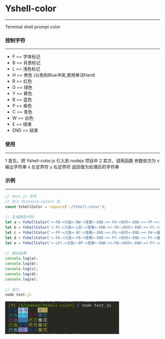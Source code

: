 # Yshell-color
***
Terminal shell prompt color

### 控制字符
***
* F == 字体标记
* B == 背景标记
* L == 浅色标记
* H == 黑色 (以免和Blue冲突,使用单词Hard)
* R == 红色
* G == 绿色
* Y == 黄色
* B == 蓝色
* P == 紫色
* C == 青色
* W == 白色
* E == 结束
* END == 结束

### 使用
***
1 首先，把 Yshell-color.js 引入到 nodejs 项目中
2 其次，调用函数 参数依次为 v 输出字符串 x 左定界符 y 右定界符 返回值为处理后的字符串

### 示例
***
```javascript
// test.js 文件
// 引入 YConsole-colors 包
const YshellColor = require('./Yshell-color');

// 生成颜色代码
let a = YshellColor('<-FB->沉鱼<-BW->落雁<-END-><-FH->闭月<-END-><-FP-><-BY->羞花<-END->','<-','->');
let b = YshellColor('<-FC->沉鱼<-LBC->落雁<-END-><-FR->闭月<-END-><-FC->羞花<-END->','<-','->');
let c = YshellColor('<-FP->沉鱼<-BC->落雁<-END-><-FG->闭月<-END-><-FW->羞花<-END->','<-','->');
let d = YshellColor('<-FG->沉鱼<-FB->落雁<-END-><-FY->闭月<-END-><-FY->羞花<-END->','<-','->');
let e = YshellColor('<-LFC->沉鱼<-BP->落雁<-END-><-FB->闭月<-END-><-FY->羞花<-END->','<-','->');

// 输出结果
console.log(a);
console.log(b);
console.log(c);
console.log(d);
console.log(e);

// 执行
node test.js
```

![控制台显示结果](https://github.com/chenbimo/Yshell-color/blob/master/screenshot/1.png)